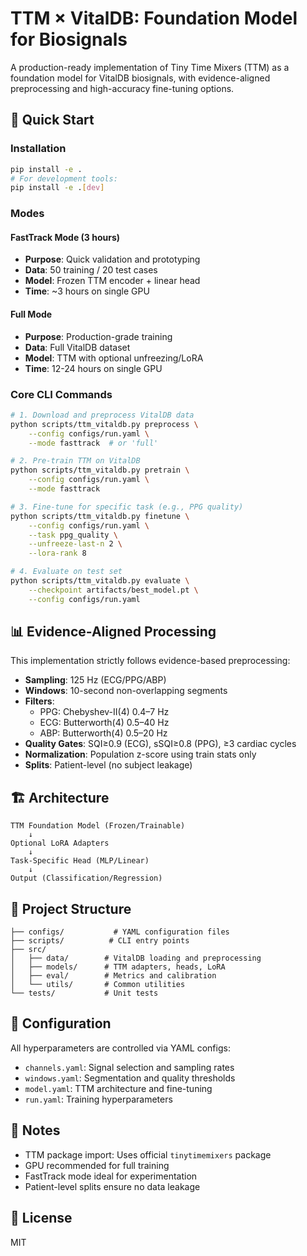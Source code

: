 # TTM × VitalDB: Foundation Model for Biosignals

A production-ready implementation of Tiny Time Mixers (TTM) as a foundation model for VitalDB biosignals, with evidence-aligned preprocessing and high-accuracy fine-tuning options.

## 🚀 Quick Start

### Installation
```bash
pip install -e .
# For development tools:
pip install -e .[dev]
```

### Modes

#### FastTrack Mode (3 hours)
- **Purpose**: Quick validation and prototyping
- **Data**: 50 training / 20 test cases
- **Model**: Frozen TTM encoder + linear head
- **Time**: ~3 hours on single GPU

#### Full Mode
- **Purpose**: Production-grade training
- **Data**: Full VitalDB dataset
- **Model**: TTM with optional unfreezing/LoRA
- **Time**: 12-24 hours on single GPU

### Core CLI Commands

```bash
# 1. Download and preprocess VitalDB data
python scripts/ttm_vitaldb.py preprocess \
    --config configs/run.yaml \
    --mode fasttrack  # or 'full'

# 2. Pre-train TTM on VitalDB
python scripts/ttm_vitaldb.py pretrain \
    --config configs/run.yaml \
    --mode fasttrack

# 3. Fine-tune for specific task (e.g., PPG quality)
python scripts/ttm_vitaldb.py finetune \
    --config configs/run.yaml \
    --task ppg_quality \
    --unfreeze-last-n 2 \
    --lora-rank 8

# 4. Evaluate on test set
python scripts/ttm_vitaldb.py evaluate \
    --checkpoint artifacts/best_model.pt \
    --config configs/run.yaml
```

## 📊 Evidence-Aligned Processing

This implementation strictly follows evidence-based preprocessing:

- **Sampling**: 125 Hz (ECG/PPG/ABP)
- **Windows**: 10-second non-overlapping segments
- **Filters**: 
  - PPG: Chebyshev-II(4) 0.4–7 Hz
  - ECG: Butterworth(4) 0.5–40 Hz
  - ABP: Butterworth(4) 0.5–20 Hz
- **Quality Gates**: SQI≥0.9 (ECG), sSQI≥0.8 (PPG), ≥3 cardiac cycles
- **Normalization**: Population z-score using train stats only
- **Splits**: Patient-level (no subject leakage)

## 🏗️ Architecture

```
TTM Foundation Model (Frozen/Trainable)
    ↓
Optional LoRA Adapters
    ↓
Task-Specific Head (MLP/Linear)
    ↓
Output (Classification/Regression)
```

## 📁 Project Structure

```
├── configs/           # YAML configuration files
├── scripts/          # CLI entry points
├── src/
│   ├── data/        # VitalDB loading and preprocessing
│   ├── models/      # TTM adapters, heads, LoRA
│   ├── eval/        # Metrics and calibration
│   └── utils/       # Common utilities
└── tests/           # Unit tests
```

## 🔧 Configuration

All hyperparameters are controlled via YAML configs:
- `channels.yaml`: Signal selection and sampling rates
- `windows.yaml`: Segmentation and quality thresholds
- `model.yaml`: TTM architecture and fine-tuning
- `run.yaml`: Training hyperparameters

## 📝 Notes

- TTM package import: Uses official `tinytimemixers` package
- GPU recommended for full training
- FastTrack mode ideal for experimentation
- Patient-level splits ensure no data leakage

## 📄 License

MIT
